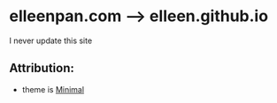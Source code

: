 # elleenpan.com --> elleen.github.io

I never update this site

Attribution: 
-----
* theme is [Minimal](https://github.com/orderedlist/minimal)
